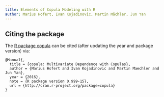 ```yaml
---
title: Elements of Copula Modeling with R
author: Marius Hofert, Ivan Kojadinovic, Martin Mächler, Jun Yan
---
```


<!-- TODO ## Citing the book -->

## Citing the package

The [R package copula](https://cran.r-project.org/package=copula) can be cited
(after updating the year and package version) via:

    @Manual{,
      title = {copula: Multivariate Dependence with Copulas},
      author = {Marius Hofert and Ivan Kojadinovic and Martin Maechler and Jun Yan},
      year = {2016},
      note = {R package version 0.999-15},
      url = {http://cran.r-project.org/package=copula}
    }




